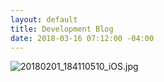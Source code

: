 ```yaml
---
layout: default
title: Development Blog
date: 2018-03-16 07:12:00 -04:00
---
```


![20180201_184110510_iOS.jpg](/uploads/20180201_184110510_iOS.jpg)
